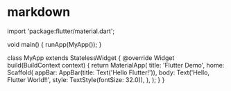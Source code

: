 # markdown


import 'package:flutter/material.dart';

void main() {
  runApp(MyApp());
}

class MyApp extends StatelessWidget {
  @override
  Widget build(BuildContext context) {
    return MaterialApp(
      title: 'Flutter Demo',
      home: Scaffold(
        appBar: AppBar(title: Text('Hello Flutter!')),
        body: Text('Hello, Flutter World!!', style: TextStyle(fontSize: 32.0)),
      ),
    );
  }
}
